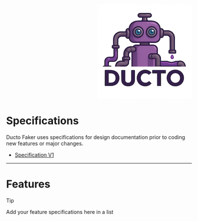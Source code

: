 <!--suppress HtmlDeprecatedAttribute -->
<p align="right">
    <a href="https://github.com/tommed" title="See Project Ducto">
        <img src="../assets/ducto-logo-small.png" alt="A part of Project Ducto"/>
    </a>
</p>

# Specifications

Ducto Faker uses specifications for design documentation prior to coding 
new features or major changes.

- [Specification V1](./spec-v1.md)

---
# Features

> [!TIP]
> Add your feature specifications here in a list